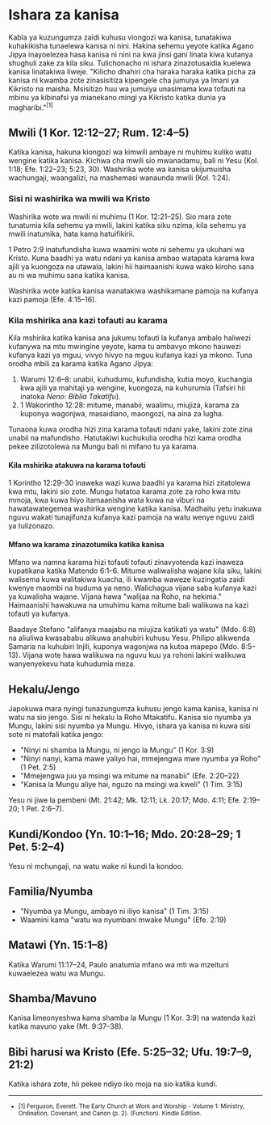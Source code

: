 # Ishara za kanisa

Kabla ya kuzungumza zaidi kuhusu viongozi wa kanisa, tunatakiwa kuhakikisha tunaelewa kanisa ni nini. Hakina sehemu yeyote katika Agano Jipya inayoelezea hasa kanisa ni nini na kwa jinsi gani linata kiwa kutanya shughuli zake za kila siku. Tulichonacho ni ishara zinazotusaidia kuelewa kanisa linatakiwa liweje. "Kilicho dhahiri cha haraka haraka katika picha za kanisa ni kwamba zote zinasisitiza kipengele cha jumuiya ya Imani ya Kikristo na maisha. Msisitizo huu wa jumuiya unasimama kwa tofauti na mbinu ya kibinafsi ya mianekano mingi ya Kikristo katika dunia ya magharibi."<sup>[1]</sup>

## Mwili (1 Kor. 12:12–27; Rum. 12:4–5)

Katika kanisa, hakuna kiongozi wa kimwili ambaye ni muhimu kuliko watu wengine katika kanisa. Kichwa cha mwili sio mwanadamu, bali ni Yesu (Kol. 1:18; Efe. 1:22–23; 5:23, 30). Washirika wote wa kanisa ukijumuisha wachungaji, waangalizi, na mashemasi wanaunda mwili (Kol. 1:24).

### Sisi ni washirika wa mwili wa Kristo

Washirika wote wa mwili ni muhimu (1 Kor. 12:21–25). Sio mara zote tunatumia kila sehemu ya mwili, lakini katika siku nzima, kila sehemu ya mwili inatumika, hata kama hatuifikirii.

1 Petro 2:9 inatufundisha kuwa waamini wote ni sehemu ya ukuhani wa Kristo. Kuna baadhi ya watu ndani ya kanisa ambao watapata karama kwa ajili ya kuongoza na utawala, lakini hii haimaanishi kuwa wako kiroho sana au ni wa muhimu sana katika kanisa.

Washirika wote katika kanisa wanatakiwa washikamane pamoja na kufanya kazi pamoja (Efe. 4:15–16).

### Kila mshirika ana kazi tofauti au karama

Kila mshirika katika kanisa ana jukumu tofauti la kufanya ambalo haliwezi kufanywa na mtu mwingine yeyote, kama tu ambavyo mkono hauwezi kufanya kazi ya mguu, vivyo hivyo na mguu kufanya kazi ya mkono. Tuna orodha mbili za karama katika Agano Jipya:

1. Warumi 12:6–8: unabii, kuhudumu, kufundisha, kutia moyo, kuchangia kwa ajili ya mahitaji ya wengine, kuongoza, na kuhurumia (Tafsiri hii inatoka _Neno: Biblia Takatifu_).
2. 1 Wakorintho 12:28: mitume, manabii, waalimu, miujiza, karama za kuponya wagonjwa, masaidiano, maongozi, na aina za lugha.

Tunaona kuwa orodha hizi zina karama tofauti ndani yake, lakini zote zina unabii na mafundisho. Hatutakiwi kuchukulia orodha hizi kama orodha pekee zilizotolewa na Mungu bali ni mifano tu ya karama.

#### Kila mshirika atakuwa na karama tofauti

1 Korintho 12:29–30 inaweka wazi kuwa baadhi ya karama hizi zitatolewa kwa mtu, lakini sio zote. Mungu hatatoa karama zote za roho kwa mtu mmoja, kwa kuwa hiyo itamaanisha wata kuwa na viburi na hawatawategemea washirika wengine katika kanisa. Madhaitu yetu inakuwa nguvu wakati tunajifunza kufanya kazi pamoja na watu wenye nguvu zaidi ya tulizonazo.

#### Mfano wa karama zinazotumika katika kanisa

Mfano wa namna karama hizi tofauti tofauti zinavyotenda kazi inaweza kupatikana katika Matendo 6:1–6. Mitume waliwalisha wajane kila siku, lakini walisema kuwa walitakiwa kuacha, ili kwamba waweze kuzingatia zaidi kwenye maombi na huduma ya neno. Walichagua vijana saba kufanya kazi ya kuwalisha wajane. Vijana hawa "walijaa na Roho, na hekima." Haimaanishi hawakuwa na umuhimu kama mitume bali walikuwa na kazi tofauti ya kufanya.

Baadaye Stefano "alifanya maajabu na miujiza katikati ya watu" (Mdo. 6:8) na aliuliwa kwasababu alikuwa anahubiri kuhusu Yesu. Philipo alikwenda Samaria na kuhubiri Injili, kuponya wagonjwa na kutoa mapepo (Mdo. 8:5–13). Vijana wote hawa walikuwa na nguvu kuu ya rohoni lakini walikuwa wanyenyekevu hata kuhudumia meza.

## Hekalu/Jengo

Japokuwa mara nyingi tunazungumza kuhusu jengo kama kanisa, kanisa ni watu na sio jengo. Sisi ni hekalu la Roho Mtakatifu. Kanisa sio nyumba ya Mungu, lakini sisi nyumba ya Mungu. Hivyo, ishara ya kanisa ni kuwa sisi sote ni matofali katika jengo:

- "Ninyi ni shamba la Mungu, ni jengo la Mungu" (1 Kor. 3:9)
- "Ninyi nanyi, kama mawe yaliyo hai, mmejengwa mwe nyumba ya Roho" (1 Pet. 2:5)
- "Mmejengwa juu ya msingi wa mitume na manabii" (Efe. 2:20–22)
- "Kanisa la Mungu aliye hai, nguzo na msingi wa kweli" (1 Tim. 3:15)

Yesu ni jiwe la pembeni (Mt. 21:42; Mk. 12:11; Lk. 20:17; Mdo. 4:11; Efe. 2:19–20; 1 Pet. 2:6–7).

## Kundi/Kondoo (Yn. 10:1–16; Mdo. 20:28–29; 1 Pet. 5:2–4)

Yesu ni mchungaji, na watu wake ni kundi la kondoo.

## Familia/Nyumba

- "Nyumba ya Mungu, ambayo ni iliyo kanisa" (1 Tim. 3:15)
- Waamini kama "watu wa nyumbani mwake Mungu" (Efe. 2:19)

## Matawi (Yn. 15:1–8)

Katika Warumi 11:17–24, Paulo anatumia mfano wa mti wa mzeituni kuwaelezea watu wa Mungu.

## Shamba/Mavuno

Kanisa limeonyeshwa kama shamba la Mungu (1 Kor. 3:9) na watenda kazi katika mavuno yake (Mt. 9:37–38).

## Bibi harusi wa Kristo (Efe. 5:25–32; Ufu. 19:7–9, 21:2)

Katika ishara zote, hii pekee ndiyo iko moja na sio katika kundi.

---

<small>

- [1] Ferguson, Everett. The Early Church at Work and Worship - Volume 1: Ministry, Ordination, Covenant, and Canon (p. 2). (Function). Kindle Edition.

</small>
